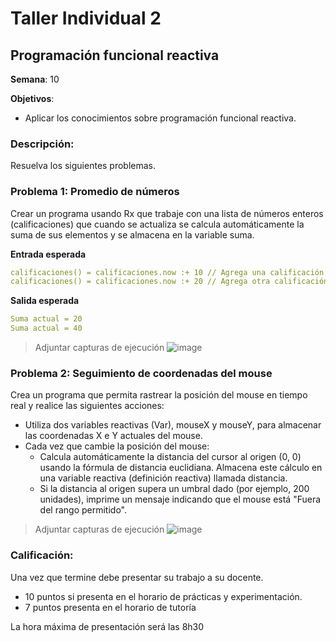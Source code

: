 # Taller Individual  2
## Programación funcional reactiva

**Semana**: 10

**Objetivos**:

- Aplicar los conocimientos sobre programación funcional reactiva.

### Descripción:

Resuelva los siguientes problemas.

### Problema 1: Promedio de números

Crear un programa usando Rx que trabaje con una lista de números enteros (calificaciones) que cuando se actualiza se calcula automáticamente la suma de sus elementos y se almacena en la variable suma.

**Entrada esperada**
```yaml
calificaciones() = calificaciones.now :+ 10 // Agrega una calificación
calificaciones() = calificaciones.now :+ 20 // Agrega otra calificación
```

**Salida esperada**
```yaml
Suma actual = 20
Suma actual = 40
```

> Adjuntar capturas de ejecución
> ![image](https://github.com/user-attachments/assets/826fa4f3-c590-425e-9c3a-737923d56636)


### Problema 2: Seguimiento de coordenadas del mouse
Crea un programa que permita rastrear la posición del mouse en tiempo real y realice las siguientes acciones:

- Utiliza dos variables reactivas (Var), mouseX y mouseY, para almacenar las coordenadas X e Y actuales del mouse.
- Cada vez que cambie la posición del mouse:
  - Calcula automáticamente la distancia del cursor al origen (0, 0) usando la fórmula de distancia euclidiana. Almacena este cálculo en una variable reactiva (definición reactiva) llamada distancia.
  - Si la distancia al origen supera un umbral dado (por ejemplo, 200 unidades), imprime un mensaje indicando que el mouse está "Fuera del rango permitido".

> Adjuntar capturas de ejecución
> ![image](https://github.com/user-attachments/assets/f442939a-63c9-4ee8-a5c9-5569827febe9)



### Calificación:

Una vez que termine debe presentar su trabajo a su docente.

- 10 puntos si presenta en el horario de prácticas y experimentación.
- 7 puntos presenta en el horario de tutoría

La hora máxima de presentación será las 8h30
